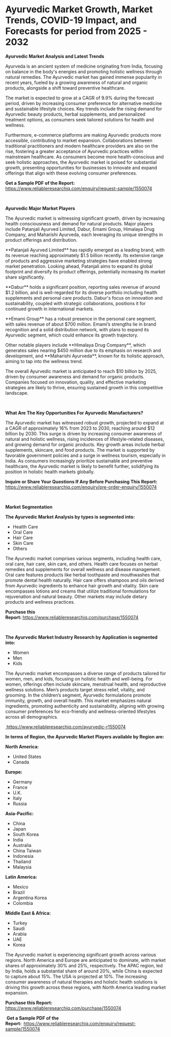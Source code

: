 <p><h1>Ayurvedic Market Growth, Market Trends, COVID-19 Impact, and Forecasts for period from 2025 - 2032</h1></p><p><strong>Ayurvedic Market Analysis and Latest Trends</strong></p>
<p><p>Ayurveda is an ancient system of medicine originating from India, focusing on balance in the body's energies and promoting holistic wellness through natural remedies. The Ayurvedic market has gained immense popularity in recent years, fueled by a growing awareness of natural and organic products, alongside a shift toward preventive healthcare. </p><p>The market is expected to grow at a CAGR of 9.9% during the forecast period, driven by increasing consumer preference for alternative medicine and sustainable lifestyle choices. Key trends include the rising demand for Ayurvedic beauty products, herbal supplements, and personalized treatment options, as consumers seek tailored solutions for health and wellness. </p><p>Furthermore, e-commerce platforms are making Ayurvedic products more accessible, contributing to market expansion. Collaborations between traditional practitioners and modern healthcare providers are also on the rise, fostering a greater acceptance of Ayurvedic practices within mainstream healthcare. As consumers become more health-conscious and seek holistic approaches, the Ayurvedic market is poised for substantial growth, presenting opportunities for businesses to innovate and expand offerings that align with these evolving consumer preferences.</p></p>
<p><strong>Get a Sample PDF of the Report:&nbsp;</strong> <a href="https://www.reliableresearchiq.com/enquiry/request-sample/1550074?utm_campaign=3508&utm_medium=2&utm_source=Github&utm_content=ia&utm_term=12042025&utm_id=ayurvedic">https://www.reliableresearchiq.com/enquiry/request-sample/1550074</a></p>
<p>&nbsp;</p>
<p><strong>Ayurvedic Major Market Players</strong></p>
<p><p>The Ayurvedic market is witnessing significant growth, driven by increasing health consciousness and demand for natural products. Major players include Patanjali Ayurved Limited, Dabur, Emami Group, Himalaya Drug Company, and Maharishi Ayurveda, each leveraging its unique strengths in product offerings and distribution.</p><p>**Patanjali Ayurved Limited** has rapidly emerged as a leading brand, with its revenue reaching approximately $1.5 billion recently. Its extensive range of products and aggressive marketing strategies have enabled strong market penetration. Looking ahead, Patanjali aims to expand its global footprint and diversify its product offerings, potentially increasing its market share significantly.</p><p>**Dabur** holds a significant position, reporting sales revenue of around $1.2 billion, and is well-regarded for its diverse portfolio including health supplements and personal care products. Dabur's focus on innovation and sustainability, coupled with strategic collaborations, positions it for continued growth in international markets.</p><p>**Emami Group** has a robust presence in the personal care segment, with sales revenue of about $700 million. Emami’s strengths lie in brand recognition and a solid distribution network, with plans to expand its Ayurvedic segment, which could enhance its growth trajectory.</p><p>Other notable players include **Himalaya Drug Company**, which generates sales nearing $450 million due to its emphasis on research and development, and **Maharishi Ayurveda**, known for its holistic approach, aiming to tap into the wellness trend.</p><p>The overall Ayurvedic market is anticipated to reach $10 billion by 2025, driven by consumer awareness and demand for organic products. Companies focused on innovation, quality, and effective marketing strategies are likely to thrive, ensuring sustained growth in this competitive landscape.</p></p>
<p>&nbsp;</p>
<p><strong>What Are The Key Opportunities For Ayurvedic Manufacturers?</strong></p>
<p><p>The Ayurvedic market has witnessed robust growth, projected to expand at a CAGR of approximately 16% from 2023 to 2030, reaching around $12 billion by 2030. This surge is driven by increasing consumer awareness of natural and holistic wellness, rising incidences of lifestyle-related diseases, and growing demand for organic products. Key growth areas include herbal supplements, skincare, and food products. The market is supported by favorable government policies and a surge in wellness tourism, especially in India. As consumers increasingly prioritize sustainable and preventive healthcare, the Ayurvedic market is likely to benefit further, solidifying its position in holistic health markets globally.</p></p>
<p><strong>Inquire or Share Your Questions If Any Before Purchasing This Report:</strong> <a href="https://www.reliableresearchiq.com/enquiry/pre-order-enquiry/1550074?utm_campaign=3508&utm_medium=2&utm_source=Github&utm_content=ia&utm_term=12042025&utm_id=ayurvedic">https://www.reliableresearchiq.com/enquiry/pre-order-enquiry/1550074</a></p>
<p>&nbsp;</p>
<p><strong>Market Segmentation</strong></p>
<p><strong>The Ayurvedic Market Analysis by types is segmented into:</strong></p>
<p><ul><li>Health Care</li><li>Oral Care</li><li>Hair Care</li><li>Skin Care</li><li>Others</li></ul></p>
<p><p>The Ayurvedic market comprises various segments, including health care, oral care, hair care, skin care, and others. Health care focuses on herbal remedies and supplements for overall wellness and disease management. Oral care features products like herbal toothpaste and mouthwashes that promote dental health naturally. Hair care offers shampoos and oils derived from Ayurvedic ingredients to enhance hair growth and vitality. Skin care encompasses lotions and creams that utilize traditional formulations for rejuvenation and natural beauty. Other markets may include dietary products and wellness practices.</p></p>
<p><strong>Purchase this Report:&nbsp;</strong><a href="https://www.reliableresearchiq.com/purchase/1550074?utm_campaign=3508&utm_medium=2&utm_source=Github&utm_content=ia&utm_term=12042025&utm_id=ayurvedic">https://www.reliableresearchiq.com/purchase/1550074</a></p>
<p>&nbsp;</p>
<p><strong>The Ayurvedic Market Industry Research by Application is segmented into:</strong></p>
<p><ul><li>Women</li><li>Men</li><li>Kids</li></ul></p>
<p><p>The Ayurvedic market encompasses a diverse range of products tailored for women, men, and kids, focusing on holistic health and well-being. For women, offerings often include skincare, menstrual health, and reproductive wellness solutions. Men’s products target stress relief, vitality, and grooming. In the children’s segment, Ayurvedic formulations promote immunity, growth, and overall health. This market emphasizes natural ingredients, promoting authenticity and sustainability, aligning with growing consumer preferences for eco-friendly and wellness-oriented lifestyles across all demographics.</p></p>
<p><a href="https://www.reliableresearchiq.com/ayurvedic-r1550074?utm_campaign=3508&utm_medium=2&utm_source=Github&utm_content=ia&utm_term=12042025&utm_id=ayurvedic">&nbsp;https://www.reliableresearchiq.com/ayurvedic-r1550074</a></p>
<p><strong>In terms of Region, the Ayurvedic Market Players available by Region are:</strong></p>
<p>
    <p> <strong> North America: </strong>
        <ul>
            <li>United States</li>
            <li>Canada</li>
        </ul>
        </p> 
    <p> <strong> Europe: </strong>
        <ul>
            <li>Germany</li>
            <li>France</li>
            <li>U.K.</li>
            <li>Italy</li>
            <li>Russia</li>
        </ul>
        </p> 
    <p> <strong> Asia-Pacific: </strong>
        <ul>
            <li>China</li>
            <li>Japan</li>
            <li>South Korea</li>
            <li>India</li>
            <li>Australia</li>
            <li>China Taiwan</li>
            <li>Indonesia</li>
            <li>Thailand</li>
            <li>Malaysia</li>
        </ul>
        </p> 
    <p> <strong> Latin America: </strong>
        <ul>
            <li>Mexico</li>
            <li>Brazil</li>
            <li>Argentina Korea</li>
            <li>Colombia</li>
        </ul>
        </p> 
    <p> <strong> Middle East & Africa: </strong>
        <ul>
            <li>Turkey</li>
            <li>Saudi</li>
            <li>Arabia</li>
            <li>UAE</li>
            <li>Korea</li>
        </ul>
    </p>
    </p>
<p><p>The Ayurvedic market is experiencing significant growth across various regions. North America and Europe are anticipated to dominate, with market shares of approximately 30% and 25%, respectively. The APAC region, led by India, holds a substantial share of around 20%, while China is expected to capture about 15%. The USA is projected at 10%. The increasing consumer awareness of natural therapies and holistic health solutions is driving this growth across these regions, with North America leading market expansion.</p></p>
<p><strong>Purchase this Report: </strong><a href="https://www.reliableresearchiq.com/purchase/1550074?utm_campaign=3508&utm_medium=2&utm_source=Github&utm_content=ia&utm_term=12042025&utm_id=ayurvedic">https://www.reliableresearchiq.com/purchase/1550074</a></p>
<p>&nbsp;<strong>Get a Sample PDF of the Report:&nbsp;&nbsp;</strong><a href="https://www.reliableresearchiq.com/enquiry/request-sample/1550074?utm_campaign=3508&utm_medium=2&utm_source=Github&utm_content=ia&utm_term=12042025&utm_id=ayurvedic">https://www.reliableresearchiq.com/enquiry/request-sample/1550074</a></p>
<p><strong></strong></p>
<p><p></p><p></p><p></p></p>